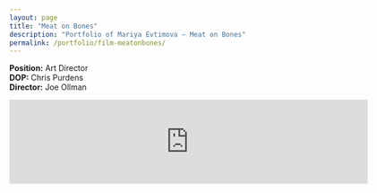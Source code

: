 ```yaml
---
layout: page
title: "Meat on Bones"
description: "Portfolio of Mariya Evtimova — Meat on Bones"
permalink: /portfolio/film-meatonbones/
---
```

**Position:** Art Director  
**DOP:** Chris Purdens  
**Director:** Joe Ollman  

<div class="VideoContainer">
<iframe class="VideoContainer-frame" width="640" src="https://www.youtube.com/embed/glGAKuQJJks" frameborder="0" allowfullscreen></iframe>
</div>